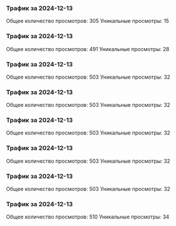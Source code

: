### Трафик за 2024-12-13
Общее количество просмотров: 305
Уникальные просмотры: 15

### Трафик за 2024-12-13
Общее количество просмотров: 491
Уникальные просмотры: 28

### Трафик за 2024-12-13
Общее количество просмотров: 503
Уникальные просмотры: 32

### Трафик за 2024-12-13
Общее количество просмотров: 503
Уникальные просмотры: 32

### Трафик за 2024-12-13
Общее количество просмотров: 503
Уникальные просмотры: 32

### Трафик за 2024-12-13
Общее количество просмотров: 503
Уникальные просмотры: 32

### Трафик за 2024-12-13
Общее количество просмотров: 503
Уникальные просмотры: 32

### Трафик за 2024-12-13
Общее количество просмотров: 510
Уникальные просмотры: 34

